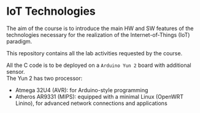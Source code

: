 # IoT Technologies

The aim of the course is to introduce the main HW and SW features of the technologies necessary for the realization of the Internet-of-Things (IoT) paradigm.

This repository contains all the lab activities requested by the course.

All the C code is to be deployed on a `Arduino Yun 2` board with additional sensor.
<br>
The Yun 2 has two processor:
  - Atmega 32U4 (AVR): for Arduino-style programming
  - Atheros AR9331 (MIPS): equipped with a minimal Linux (OpenWRT Linino), for advanced network connections and applications

